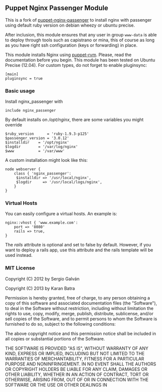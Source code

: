 ## Puppet Nginx Passenger Module

This is a fork of [puppet-nginx-passenger](https://github.com/jrabary/puppet-nginx-passenger) to install nginx with
passenger using default ruby version on debian wheezy or ubuntu precise.

After inclusion, this module ensures that any user in group `www-data` is able to deploy through tools such as capistrano or mina, this of course as long as you have right ssh configuration (keys or forwarding) in place.

This module installs Nginx using [puppet-rvm](https://github.com/maestrodev/puppet-rvm/). Please, read the documentation before you begin. This module has been tested on Ubuntu Precise (12.04). For custom types, do not forget to enable pluginsync: 
```
[main]
pluginsync = true

```

### Basic usage

Install nginx_passenger with

```
include nginx_passenger
```

By default installs on _/opt/nginx_, there are some variables you might override

```
$ruby_version      = 'ruby-1.9.3-p125'
$passenger_version = '3.0.12'
$installdir	   = '/opt/nginx'
$logdir		   = '/var/log/nginx'
$www		   = '/var/www'
```
A custom installation might look like this:

``` 
node webserver { 
    class { 'nginx_passenger':
	 $installdir => '/usr/local/nginx',
	 $logdir     => '/usr/local/logs/nginx',
    }
}
```

### Virtual Hosts

You can easily configure a virtual hosts. An example is:

```
nginx::vhost { 'www.example.com':
	port => '8080'
	rails => true,
}
```
The _rails_ attribute is optional and set to false by default. However, if you want to deploy a rails app, use this attribute and the rails template will be used instead.

### MIT License 

Copyright (C) 2012 by Sergio Galván

Copyright (C) 2013 by Karan Batra

Permission is hereby granted, free of charge, to any person obtaining a copy
of this software and associated documentation files (the "Software"), to deal
in the Software without restriction, including without limitation the rights
to use, copy, modify, merge, publish, distribute, sublicense, and/or sell
copies of the Software, and to permit persons to whom the Software is
furnished to do so, subject to the following conditions:

The above copyright notice and this permission notice shall be included in
all copies or substantial portions of the Software.

THE SOFTWARE IS PROVIDED "AS IS", WITHOUT WARRANTY OF ANY KIND, EXPRESS OR
IMPLIED, INCLUDING BUT NOT LIMITED TO THE WARRANTIES OF MERCHANTABILITY,
FITNESS FOR A PARTICULAR PURPOSE AND NONINFRINGEMENT. IN NO EVENT SHALL THE
AUTHORS OR COPYRIGHT HOLDERS BE LIABLE FOR ANY CLAIM, DAMAGES OR OTHER
LIABILITY, WHETHER IN AN ACTION OF CONTRACT, TORT OR OTHERWISE, ARISING FROM,
OUT OF OR IN CONNECTION WITH THE SOFTWARE OR THE USE OR OTHER DEALINGS IN
